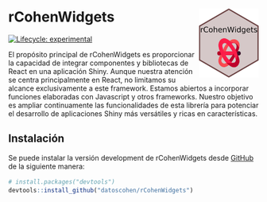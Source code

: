 
<!-- README.md is generated from README.Rmd. Please edit that file -->

# rCohenWidgets <img src="man/figures/logo.png" align="right" alt="" width="120" />

<!-- badges: start -->

[![Lifecycle:
experimental](https://img.shields.io/badge/lifecycle-experimental-orange.svg)](https://lifecycle.r-lib.org/articles/stages.html#experimental)
<!-- badges: end -->

El propósito principal de rCohenWidgets es proporcionar la capacidad de
integrar componentes y bibliotecas de React en una aplicación Shiny.
Aunque nuestra atención se centra principalmente en React, no limitamos
su alcance exclusivamente a este framework. Estamos abiertos a
incorporar funciones elaboradas con Javascript y otros frameworks.
Nuestro objetivo es ampliar continuamente las funcionalidades de esta
librería para potenciar el desarrollo de aplicaciones Shiny más
versátiles y ricas en características.

## Instalación

Se puede instalar la versión development de rCohenWidgets desde
[GitHub](https://github.com/) de la siguiente manera:

``` r
# install.packages("devtools")
devtools::install_github("datoscohen/rCohenWidgets")
```
